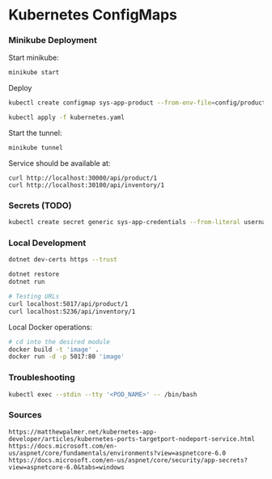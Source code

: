 # Kubernetes ConfigMaps

### Minikube Deployment

Start minikube:

```sh
minikube start
```

Deploy

```sh
kubectl create configmap sys-app-product --from-env-file=config/product.env

kubectl apply -f kubernetes.yaml
```

Start the tunnel:

```sh
minikube tunnel
```

Service should be available at:
```
curl http://localhost:30000/api/product/1
curl http://localhost:30100/api/inventory/1
```

### Secrets (TODO)

```sh
kubectl create secret generic sys-app-credentials --from-literal username=bob --from-literal password=bobpwd
```

### Local Development

```sh
dotnet dev-certs https --trust

dotnet restore
dotnet run

# Testing URLs
curl localhost:5017/api/product/1
curl localhost:5236/api/inventory/1
```

Local Docker operations:

```sh
# cd into the desired module
docker build -t 'image' .
docker run -d -p 5017:80 'image'
```


### Troubleshooting

```sh
kubectl exec --stdin --tty '<POD_NAME>' -- /bin/bash
```

### Sources

```
https://matthewpalmer.net/kubernetes-app-developer/articles/kubernetes-ports-targetport-nodeport-service.html
https://docs.microsoft.com/en-us/aspnet/core/fundamentals/environments?view=aspnetcore-6.0
https://docs.microsoft.com/en-us/aspnet/core/security/app-secrets?view=aspnetcore-6.0&tabs=windows
```